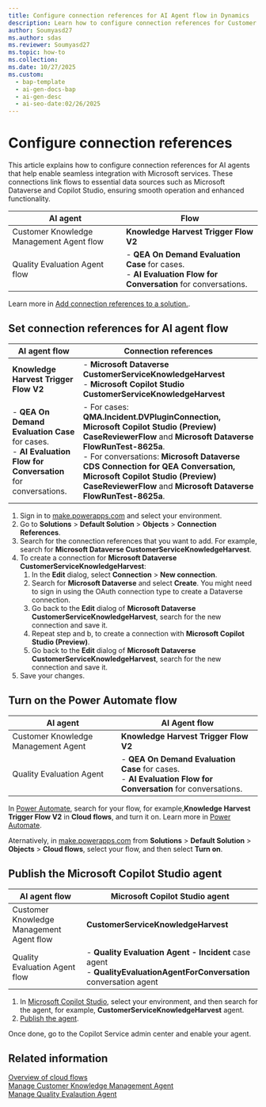 ```yaml
---
title: Configure connection references for AI Agent flow in Dynamics 
description: Learn how to configure connection references for Customer Knowledge Management Agent flow with Microsoft Dataverse and Copilot Studio.
author: Soumyasd27
ms.author: sdas
ms.reviewer: Soumyasd27
ms.topic: how-to
ms.collection:
ms.date: 10/27/2025
ms.custom:
  - bap-template
  - ai-gen-docs-bap
  - ai-gen-desc
  - ai-seo-date:02/26/2025
---
```


# Configure connection references

This article explains how to configure connection references for AI agents that help enable seamless integration with Microsoft services. These connections link flows to essential data sources such as Microsoft Dataverse and Copilot Studio, ensuring smooth operation and enhanced functionality.


|AI agent |Flow  |
|---------|---------|
|Customer Knowledge Management Agent flow    |   **Knowledge Harvest Trigger Flow V2**   |
|Quality Evaluation Agent flow    |  - **QEA On Demand Evaluation Case** for cases. <br> - **AI Evaluation Flow for Conversation** for conversations.    |

Learn more in [Add connection references to a solution.](/power-apps/maker/data-platform/create-connection-reference#add-connection-references-to-a-solution).

## Set connection references for AI agent flow

|AI agent flow|Connection references  |
|---------|---------|
|**Knowledge Harvest Trigger Flow V2**   |    - **Microsoft Dataverse CustomerServiceKnowledgeHarvest** <br> - **Microsoft Copilot Studio CustomerServiceKnowledgeHarvest**     |
|- **QEA On Demand Evaluation Case** for cases. <br> - **AI Evaluation Flow for Conversation** for conversations.    | - For cases: **QMA.Incident.DVPluginConnection, Microsoft Copilot Studio (Preview) CaseReviewerFlow** and **Microsoft Dataverse FlowRunTest-8625a**. <br> - For conversations: **Microsoft Dataverse CDS Connection for QEA Conversation, Microsoft Copilot Studio (Preview) CaseReviewerFlow** and **Microsoft Dataverse FlowRunTest-8625a**.    |

1. Sign in to [make.powerapps.com](https://make.powerapps.com) and select your environment.
1. Go to **Solutions** > **Default Solution** > **Objects** > **Connection References**.
1. Search for the connection references that you want to add. For example, search for **Microsoft Dataverse CustomerServiceKnowledgeHarvest**.
1. To create a connection for **Microsoft Dataverse CustomerServiceKnowledgeHarvest**:
    1. In the **Edit** dialog, select **Connection** > **New connection**. 
    1. Search for **Microsoft Dataverse** and select **Create**. You might need to sign in using the OAuth connection type to create a Dataverse connection.
    1. Go back to the **Edit** dialog of **Microsoft Dataverse CustomerServiceKnowledgeHarvest**, search for the new connection and save it.
    1. Repeat step and b, to create a connection with **Microsoft Copilot Studio (Preview)**.
    1. Go back to the **Edit** dialog of **Microsoft Dataverse CustomerServiceKnowledgeHarvest**, search for the new connection and save it.
1. Save your changes.

 
## Turn on the Power Automate flow

|AI agent  | AI Agent flow  |
|---------|---------|
|Customer Knowledge Management Agent |    **Knowledge Harvest Trigger Flow V2**    |
|Quality Evaluation Agent   |  - **QEA On Demand Evaluation Case** for cases. <br> - **AI Evaluation Flow for Conversation** for conversations.    |

In [Power Automate](https://powerautomate.microsoft.com), search for your flow, for example,**Knowledge Harvest Trigger Flow V2** in **Cloud flows**, and turn it on. Learn more in [Power Automate](/power-automate/overview-cloud#find-your-flows-easily).

Aternatively, in [make.powerapps.com](https://make.powerapps.com) from **Solutions** > **Default Solution** > **Objects** > **Cloud flows**, select your flow, and then select **Turn on**.

## Publish the Microsoft Copilot Studio agent

|AI agent flow |  Microsoft Copilot Studio agent |
|---------|---------|
|Customer Knowledge Management Agent flow    |   **CustomerServiceKnowledgeHarvest** |
|Quality Evaluation Agent flow    |  -  **Quality Evaluation Agent - Incident** case agent <br> - **QualityEvaluationAgentForConversation** conversation agent    |

1. In [Microsoft Copilot Studio](https://copilotstudio.microsoft.com), select your environment, and then search for the agent, for example, **CustomerServiceKnowledgeHarvest** agent. 
1. [Publish the agent](/microsoft-copilot-studio/publication-fundamentals-publish-channels?tabs=web).

Once done, go to the Copilot Service admin center and enable your agent. 
 
## Related information

[Overview of cloud flows](/power-automate/overview-cloud)  
[Manage Customer Knowledge Management Agent](admin-km-agent.md#manage-customer-knowledge-management-agent)  
[Manage Quality Evalaution Agent](/dynamics365/contact-center/administer/manage-quality-evaluation-agent?toc=/dynamics365/customer-service/administer/toc.json&bc=../../breadcrumb/toc.ym)